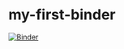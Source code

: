# my-first-binder
[![Binder](https://mybinder.org/badge_logo.svg)](https://mybinder.org/v2/gh/pjirvine/my-first-binder/master)
